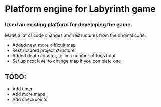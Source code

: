 # Platform engine for Labyrinth game

### Used an existing platform for developing the game.
Made a lot of code changes and restructures from the original code.
- Added new, more difficult map
- Restructured project structure
- Added death counter, to limit number of tries total
- Set up next level to change map if you complete one


## TODO:
- Add timer
- Add more maps
- Add checkpoints
